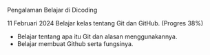 Pengalaman Belajar di Dicoding

11 Februari 2024
Belajar kelas tentang Git dan GitHub. (Progres 38%)
* Belajar tentang apa itu Git dan alasan menggunakannya.
* Belajar membuat Github serta fungsinya.
